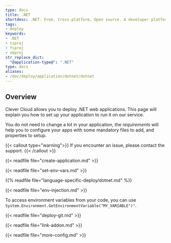 ```yaml
---
type: docs
title: .NET
shortdesc: .NET. Free, Cross-platform, Open source. A developer platform for building all your apps.
tags:
- deploy
keywords:
- .NET
- csproj
- fsproj
- vbproj
str_replace_dict:
  "@application-type@": ".NET"
type: docs
aliases:
- /doc/deploy/application/dotnet/dotnet
---
```


## Overview

Clever Cloud allows you to deploy .NET web applications. This page will explain you how to set up your application to run it on our service.

You do not need to change a lot in your application, the *requirements* will help you to configure your apps with some mandatory files to add, and properties to setup.

{{< callout type="warning">}}
  If you encounter an issue, please contact the support.
{{< /callout >}}

{{< readfile file="create-application.md" >}}

{{< readfile file="set-env-vars.md" >}}

{{% readfile file="language-specific-deploy/dotnet.md" %}}

{{< readfile file="env-injection.md" >}}

To access environment variables from your code, you can use `System.Environment.GetEnvironmentVariable("MY_VARIABLE")"`.

{{< readfile file="deploy-git.md" >}}

{{< readfile file="link-addon.md" >}}

{{< readfile file="more-config.md" >}}

